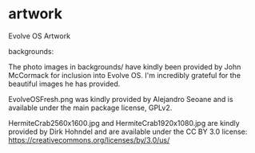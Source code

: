 artwork
=======

Evolve OS Artwork


backgrounds:

The photo images in backgrounds/ have kindly been provided by John McCormack
for inclusion into Evolve OS. I'm incredibly grateful for the beautiful
images he has provided.

EvolveOSFresh.png was kindly provided by Alejandro Seoane and is available
under the main package license, GPLv2.

HermiteCrab2560x1600.jpg and HermiteCrab1920x1080.jpg are kindly provided
by Dirk Hohndel and are available under the CC BY 3.0 license:
https://creativecommons.org/licenses/by/3.0/us/
